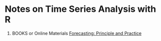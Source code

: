 # Notes on Time Series Analysis with R
1. BOOKS or Online Materials
[Forecasting: Principle and Practice](https://otexts.com/fpp2/)

